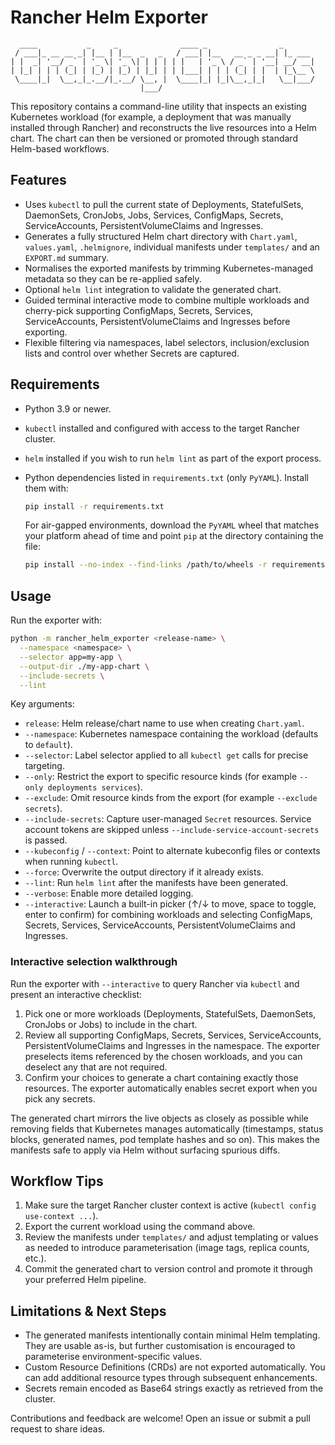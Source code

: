 # Rancher Helm Exporter

```
  ____           _     _              ____ _                _       
 / ___|_ __ __ _| |__ | |__  _   _   / ___| |__   __ _ _ __| |_ ___ 
| |  _| '__/ _` | '_ \| '_ \| | | | | |   | '_ \ / _` | '__| __/ __|
| |_| | | | (_| | |_) | |_) | |_| | | |___| | | | (_| | |  | |_\__ \
 \____|_|  \__,_|_.__/|_.__/ \__, |  \____|_| |_|\__,_|_|   \__|___/
                             |___/                                  

```

This repository contains a command-line utility that inspects an existing Kubernetes
workload (for example, a deployment that was manually installed through Rancher) and
reconstructs the live resources into a Helm chart. The chart can then be versioned or
promoted through standard Helm-based workflows.

## Features

- Uses `kubectl` to pull the current state of Deployments, StatefulSets, DaemonSets,
  CronJobs, Jobs, Services, ConfigMaps, Secrets, ServiceAccounts, PersistentVolumeClaims
  and Ingresses.
- Generates a fully structured Helm chart directory with `Chart.yaml`, `values.yaml`,
  `.helmignore`, individual manifests under `templates/` and an `EXPORT.md` summary.
- Normalises the exported manifests by trimming Kubernetes-managed metadata so they can
  be re-applied safely.
- Optional `helm lint` integration to validate the generated chart.
- Guided terminal interactive mode to combine multiple workloads and cherry-pick
  supporting ConfigMaps, Secrets, Services, ServiceAccounts, PersistentVolumeClaims
  and Ingresses before exporting.
- Flexible filtering via namespaces, label selectors, inclusion/exclusion lists and
  control over whether Secrets are captured.

## Requirements

- Python 3.9 or newer.
- `kubectl` installed and configured with access to the target Rancher cluster.
- `helm` installed if you wish to run `helm lint` as part of the export process.
- Python dependencies listed in `requirements.txt` (only `PyYAML`). Install them with:

  ```bash
  pip install -r requirements.txt
  ```

  For air-gapped environments, download the `PyYAML` wheel that matches your platform
  ahead of time and point `pip` at the directory containing the file:

  ```bash
  pip install --no-index --find-links /path/to/wheels -r requirements.txt
  ```

## Usage

Run the exporter with:

```bash
python -m rancher_helm_exporter <release-name> \
  --namespace <namespace> \
  --selector app=my-app \
  --output-dir ./my-app-chart \
  --include-secrets \
  --lint
```

Key arguments:

- `release`: Helm release/chart name to use when creating `Chart.yaml`.
- `--namespace`: Kubernetes namespace containing the workload (defaults to `default`).
- `--selector`: Label selector applied to all `kubectl get` calls for precise targeting.
- `--only`: Restrict the export to specific resource kinds (for example `--only deployments services`).
- `--exclude`: Omit resource kinds from the export (for example `--exclude secrets`).
- `--include-secrets`: Capture user-managed `Secret` resources. Service account tokens are skipped
  unless `--include-service-account-secrets` is passed.
- `--kubeconfig` / `--context`: Point to alternate kubeconfig files or contexts when running `kubectl`.
- `--force`: Overwrite the output directory if it already exists.
- `--lint`: Run `helm lint` after the manifests have been generated.
- `--verbose`: Enable more detailed logging.
- `--interactive`: Launch a built-in picker (↑/↓ to move, space to toggle, enter to
  confirm) for combining workloads and selecting ConfigMaps, Secrets, Services,
  ServiceAccounts, PersistentVolumeClaims and Ingresses.

### Interactive selection walkthrough

Run the exporter with `--interactive` to query Rancher via `kubectl` and present an
interactive checklist:

1. Pick one or more workloads (Deployments, StatefulSets, DaemonSets, CronJobs or
   Jobs) to include in the chart.
2. Review all supporting ConfigMaps, Secrets, Services, ServiceAccounts,
   PersistentVolumeClaims and Ingresses in the namespace. The exporter preselects
   items referenced by the chosen workloads, and you can deselect any that are not
   required.
3. Confirm your choices to generate a chart containing exactly those resources. The
   exporter automatically enables secret export when you pick any secrets.

The generated chart mirrors the live objects as closely as possible while removing fields that
Kubernetes manages automatically (timestamps, status blocks, generated names, pod template hashes
and so on). This makes the manifests safe to apply via Helm without surfacing spurious diffs.

## Workflow Tips

1. Make sure the target Rancher cluster context is active (`kubectl config use-context ...`).
2. Export the current workload using the command above.
3. Review the manifests under `templates/` and adjust templating or values as needed to introduce
   parameterisation (image tags, replica counts, etc.).
4. Commit the generated chart to version control and promote it through your preferred Helm pipeline.

## Limitations & Next Steps

- The generated manifests intentionally contain minimal Helm templating. They are usable as-is, but
  further customisation is encouraged to parameterise environment-specific values.
- Custom Resource Definitions (CRDs) are not exported automatically. You can add additional resource
  types through subsequent enhancements.
- Secrets remain encoded as Base64 strings exactly as retrieved from the cluster.

Contributions and feedback are welcome! Open an issue or submit a pull request to share ideas.
